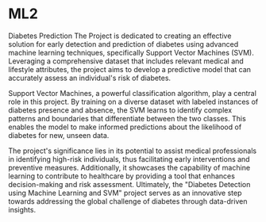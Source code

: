 # ML2
Diabetes Prediction
The Project is dedicated to creating an effective solution for early detection and prediction of diabetes using advanced machine learning techniques, specifically Support Vector Machines (SVM). Leveraging a comprehensive dataset that includes relevant medical and lifestyle attributes, the project aims to develop a predictive model that can accurately assess an individual's risk of diabetes.

Support Vector Machines, a powerful classification algorithm, play a central role in this project. By training on a diverse dataset with labeled instances of diabetes presence and absence, the SVM learns to identify complex patterns and boundaries that differentiate between the two classes. This enables the model to make informed predictions about the likelihood of diabetes for new, unseen data.

The project's significance lies in its potential to assist medical professionals in identifying high-risk individuals, thus facilitating early interventions and preventive measures. Additionally, it showcases the capability of machine learning to contribute to healthcare by providing a tool that enhances decision-making and risk assessment. Ultimately, the "Diabetes Detection using Machine Learning and SVM" project serves as an innovative step towards addressing the global challenge of diabetes through data-driven insights.
